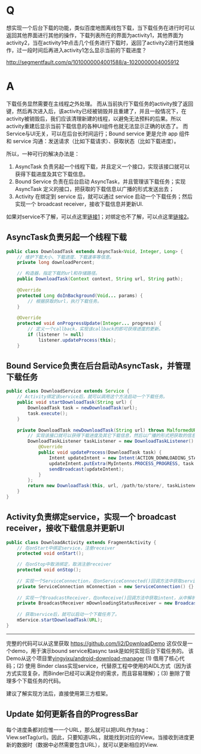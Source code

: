 # Q

想实现一个后台下载的功能，类似百度地图离线包下载，当下载任务在进行时可以返回其他界面进行其他的操作，下载列表所在的界面为activity1，其他界面为activity2，当在activity1中点击几个任务进行下载时，返回了activity2进行其他操作，过一段时间后再进入activity1怎么显示当前的下载进度？

http://segmentfault.com/q/1010000004001588/a-1020000004005912

# A

下载任务显然需要在主线程之外处理。
而从当前执行下载任务的activity按了返回键，然后再次进入后，该activity已经被销毁并且重建了，并且一般情况下，在activity被销毁后，我们应该清理新建的线程，以避免无法预料的后果。所以activity重建后显示当前下载信息的各种UI组件也就无法显示正确的状态了。
而Service与UI无关，可以在后台长时间运行；Bound service 更是允许 app 组件和 service 沟通：发送请求（比如下载请求）、获取状态（比如下载进度）。

所以，一种可行的解决办法是：

1. AsyncTask 负责另起一个线程下载，并且定义一个接口，实现该接口就可以获得下载进度及其它下载信息。
2. Bound Service 负责在后台启动 AsyncTask，并且管理该下载任务；实现 AsyncTask 定义的接口，把获取的下载信息以广播的形式发送出去；
3. Activity 在绑定到 service 后，就可以通过 service 启动一个下载任务；然后实现一个 broadcast receiver，接收下载信息并更新UI.

如果对service不了解，可以点这里[链接1](http://developer.android.com/guide/components/services.html)；对绑定也不了解，可以点这里[链接2](http://developer.android.com/guide/components/bound-services.html)。


## AsyncTask负责另起一个线程下载

```java
public class DownloadTask extends AsyncTask<Void, Integer, Long> {
    // 维护下载大小、下载进度、下载速率等信息。
    private long downloadPercent;

    // 构造器，指定下载的url和存储路径。
    public DownloadTask(Context context, String url, String path);
    
    @Override
    protected Long doInBackground(Void... params) {
        // 根据获取的url，执行下载任务。
    }
    
    @Override
    protected void onProgressUpdate(Integer... progress) {
        // 定义一个callback，实现该callback的即可获得进度的更新。
        if (listener != null)
            listener.updateProcess(this);
    }
```

## Bound Service负责在后台启动AsyncTask，并管理下载任务

```java
public class DownloadService extends Service {    
    // Activity绑定该service后，就可以调用这个方法启动一个下载任务。
    public void startDownloadTask(String url) {
        DownloadTask task = newDownloadTask(url);
        task.execute();    
    }
    
    private DownloadTask newDownloadTask(String url) throws MalformedURLException {
        // 实现该接口就可以获得下载进度及其它下载信息，然后以广播的形式把获取的信息发送出去。
        DownloadTaskListener taskListener = new DownloadTaskListener() {
            @Override
            public void updateProcess(DownloadTask task) {
                Intent updateIntent = new Intent(ACTION_DOWNLOADING_STATUS);
                updateIntent.putExtra(MyIntents.PROCESS_PROGRESS, task.getDownloadPercent());
                sendBroadcast(updateIntent);
            }
        };
        return new DownloadTask(this, url, /path/to/store/, taskListener);
    }
}
```
    
## Activity负责绑定service，实现一个 broadcast receiver，接收下载信息并更新UI


```java
public class DownloadActivity extends FragmentActivity {
    // 在onStart中绑定service，注册receiver
    protected void onStart();

    // 在onStop中取消绑定，取消注册receiver
    protected void onStop();
    
    // 实现一个ServiceConnection，在onServiceConnected()回调方法中获取service
    private ServiceConnection mConnection = new ServiceConnection() {}
    
    // 实现一个BroadcastReceiver，在onReceive()回调方法中获取intent，从中解析下载信息然后更新UI.
    private BroadcastReceiver mDownloadingStatusReceiver = new BroadcastReceiver() {}
    
    // 获取service后，就可以启动一个下载任务了。
    mService.startDownloadTask(URL);
}
```

------

完整的代码可以从这里获取 https://github.com/li2/DownloadDemo
这仅仅是一个demo，用于演示bound service和async task是如何实现后台下载任务的。
该Demo从这个项目里[yingyixu/android-download-manager](https://github.com/yingyixu/android-download-manager) (1) 借用了核心代码；(2) 使用 Binder class实现service，代替原工程中使用的AIDL方式（因为该方式实现复杂，而Binder已经可以满足你的需求，而且容易理解）；(3) 删除了管理多个下载任务的代码。

建议了解实现方法后，直接使用第三方框架。


## Update 如何更新各自的ProgressBar

每个进度条都对应惟一一个URL，那么就可以把URL作为tag：View.setTag(url)。因此，只要知道URL，就能找到对应的View。当接收到进度更新的数据时（数据中必然需要包含URL），就可以更新相应的View. 
